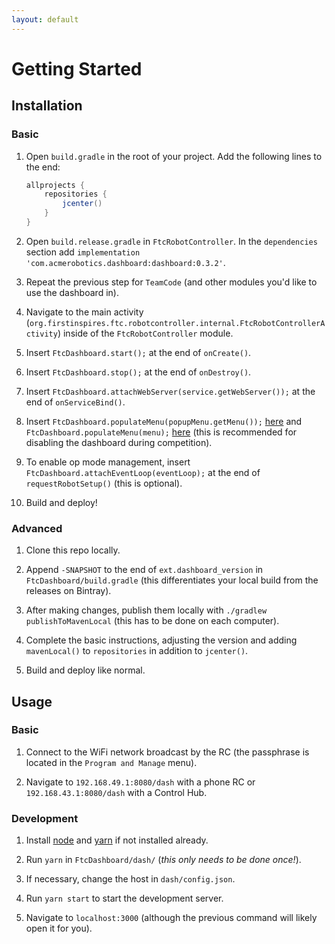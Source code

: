 ```yaml
---
layout: default
---
```


# Getting Started

## Installation

### Basic

1. Open `build.gradle` in the root of your project. Add the following lines to the end:

    ```groovy
    allprojects {
        repositories {
            jcenter()
        }
    }
    ```

1. Open `build.release.gradle` in `FtcRobotController`. In the `dependencies` section add `implementation 'com.acmerobotics.dashboard:dashboard:0.3.2'`.

1. Repeat the previous step for `TeamCode` (and other modules you'd like to use the dashboard in).

1. Navigate to the main activity (`org.firstinspires.ftc.robotcontroller.internal.FtcRobotControllerActivity`) inside of the `FtcRobotController` module.

1. Insert `FtcDashboard.start();` at the end of `onCreate()`.

1. Insert `FtcDashboard.stop();` at the end of `onDestroy()`.

1. Insert `FtcDashboard.attachWebServer(service.getWebServer());` at the end of `onServiceBind()`.

1. Insert `FtcDashboard.populateMenu(popupMenu.getMenu());` [here](https://github.com/acmerobotics/ftc-dashboard/blob/e6c8f5799f167023cce47fdf6b0003355ad721c8/FtcRobotController/src/main/java/org/firstinspires/ftc/robotcontroller/internal/FtcRobotControllerActivity.java#L285) and `FtcDashboard.populateMenu(menu);` [here](https://github.com/acmerobotics/ftc-dashboard/blob/e6c8f5799f167023cce47fdf6b0003355ad721c8/FtcRobotController/src/main/java/org/firstinspires/ftc/robotcontroller/internal/FtcRobotControllerActivity.java#L496) (this is recommended for disabling the dashboard during competition).

1. To enable op mode management, insert `FtcDashboard.attachEventLoop(eventLoop);` at the end of `requestRobotSetup()` (this is optional).

1. Build and deploy!

### Advanced

1. Clone this repo locally.

1. Append `-SNAPSHOT` to the end of `ext.dashboard_version` in `FtcDashboard/build.gradle` (this differentiates your local build from the releases on Bintray).

1. After making changes, publish them locally with `./gradlew publishToMavenLocal` (this has to be done on each computer).

1. Complete the basic instructions, adjusting the version and adding `mavenLocal()` to `repositories` in addition to `jcenter()`.

1. Build and deploy like normal.

## Usage

### Basic

1. Connect to the WiFi network broadcast by the RC (the passphrase is located in the `Program and Manage` menu).

1. Navigate to `192.168.49.1:8080/dash` with a phone RC or `192.168.43.1:8080/dash` with a Control Hub.

### Development

1. Install [node](https://nodejs.org/en/download/) and [yarn](https://yarnpkg.com/en/docs/install) if not installed already.

2. Run `yarn` in `FtcDashboard/dash/` (_this only needs to be done once!_).

3. If necessary, change the host in `dash/config.json`.

4. Run `yarn start` to start the development server.

5. Navigate to `localhost:3000` (although the previous command will likely open it for you).